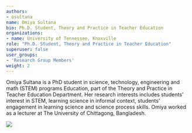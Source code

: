 ```yaml
---
authors: 
- osultana
name: Omiya Sultana
bio: Ph.D. Student, Theory and Practice in Teacher Education
organizations:
- name: University of Tennessee, Knoxville
role: "Ph.D. Student, Theory and Practice in Teacher Education"
superuser: false
user_groups:
- 'Research Group Members'
weight: 2
---
```


Omiya Sultana is a PhD student in science, technology, engineering and math (STEM) programs Education, part of the Theory and Practice in Teacher Education Department. Her research interests includes students’ interest in STEM, learning science in informal context, students’ engagement in learning science and science process skills. Omiya worked as a lecturer at The University of Chittagong, Bangladesh.

<img src="/img/osultana.jpg" style = "max-width:65%"/>